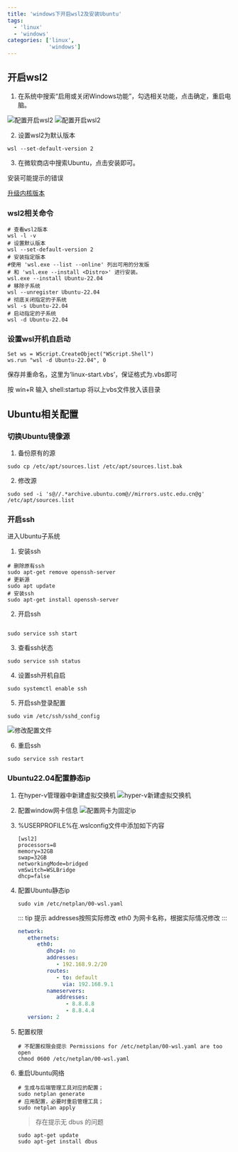 ```yaml
---
title: 'windows下开启wsl2及安装Ubuntu'
tags:
  - 'linux'
  - 'windows'
categories: ['linux',
             'windows']
---
```


## 开启wsl2
1. 在系统中搜索“启用或关闭Windows功能”，勾选相关功能，点击确定，重启电脑。

![配置开启wsl2](./assets/2564dffb6c9b4fbabb13fa1d216094b8.png)
![配置开启wsl2](./assets/9344f62c952541528098aa362f063c12.png)

2. 设置wsl2为默认版本
```shell
wsl --set-default-version 2
```

3. 在微软商店中搜索Ubuntu，点击安装即可。

安装可能提示的错误

[升级内核版本](https://wslstorestorage.blob.core.windows.net/wslblob/wsl_update_x64.msi)

### wsl2相关命令
```shell
# 查看wsl2版本
wsl -l -v
# 设置默认版本
wsl --set-default-version 2
# 安装指定版本
#使用 'wsl.exe --list --online' 列出可用的分发版
# 和 'wsl.exe --install <Distro>' 进行安装。
wsl.exe --install Ubuntu-22.04
# 移除子系统
wsl --unregister Ubuntu-22.04
# 彻底关闭指定的子系统
wsl -s Ubuntu-22.04
# 启动指定的子系统
wsl -d Ubuntu-22.04
```

### 设置wsl开机自启动

```vbs
Set ws = WScript.CreateObject("WScript.Shell")        
ws.run "wsl -d Ubuntu-22.04", 0
```
保存并重命名，这里为‘linux-start.vbs’，保证格式为.vbs即可

按 win+R 输入 shell:startup 将以上vbs文件放入该目录

## Ubuntu相关配置
### 切换Ubuntu镜像源
1. 备份原有的源
```shell
sudo cp /etc/apt/sources.list /etc/apt/sources.list.bak
```
2. 修改源
```shell
sudo sed -i 's@//.*archive.ubuntu.com@//mirrors.ustc.edu.cn@g' /etc/apt/sources.list
```


### 开启ssh
进入Ubuntu子系统
1. 安装ssh
```shell
# 删除原有ssh
sudo apt-get remove openssh-server
# 更新源
sudo apt update
# 安装ssh
sudo apt-get install openssh-server
```
2. 开启ssh
```shell

sudo service ssh start
```

3. 查看ssh状态
```shell
sudo service ssh status
```

4. 设置ssh开机自启
```shell
sudo systemctl enable ssh
```
5. 开启ssh登录配置
```shell
sudo vim /etc/ssh/sshd_config
```
![修改配置文件](./assets/9f55eafc19f446309fc50fac4a58d808.png)

6. 重启ssh
```shell
sudo service ssh restart
```

### Ubuntu22.04配置静态ip
1. 在hyper-v管理器中新建虚拟交换机
![hyper-v新建虚拟交换机](./assets/1712563646869.png)
2. 配置window网卡信息
![配置网卡为固定ip](./assets/1712626653084.png)

3. %USERPROFILE%在.wslconfig文件中添加如下内容
   ```shell
   [wsl2]
   processors=8
   memory=32GB
   swap=32GB
   networkingMode=bridged
   vmSwitch=WSLBridge
   dhcp=false
   
   ```
   
4. 配置Ubuntu静态ip

    ```shell
    sudo vim /etc/netplan/00-wsl.yaml
    ```

    ::: tip 提示
    addresses按照实际修改
    eth0 为网卡名称，根据实际情况修改
    :::
    ```yaml
    network:
       ethernets:
          eth0:
             dhcp4: no
             addresses:
                - 192.168.9.2/20
             routes:
                - to: default
                  via: 192.168.9.1
             nameservers:
                addresses:
                   - 8.8.8.8
                   - 8.8.4.4
       version: 2
    
    ```

5. 配置权限
    ```shell
    # 不配置权限会提示 Permissions for /etc/netplan/00-wsl.yaml are too open
    chmod 0600 /etc/netplan/00-wsl.yaml 
    ```

6. 重启Ubuntu网络
    ```shell
    # 生成与后端管理工具对应的配置；
    sudo netplan generate 
    # 应用配置，必要时重启管理工具；
    sudo netplan apply 
    ```
    > 存在提示无 dbus 的问题
    ```shell
    sudo apt-get update
    sudo apt-get install dbus
    ```

